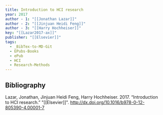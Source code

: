 ```yaml
---
title: Introduction to HCI research
year: 2017
author - 1: "[[Jonathan Lazar]]"
author - 2: "[[Jinjuan Heidi Feng]]"
author - 3: "[[Harry Hochheiser]]"
key: "[[Lazar2017-ax]]"
publisher: "[[Elsevier]]"
tags:
  - _BibTex-to-MD-Git
  - EPubs-Books
  - ePub
  - HCI
  - Research-Methods
---
```


## Bibliography
Lazar, Jonathan, Jinjuan Heidi Feng, Harry Hochheiser. 2017. “Introduction to HCI research.” "[[Elsevier]]". http://dx.doi.org/10.1016/b978-0-12-805390-4.00001-7
